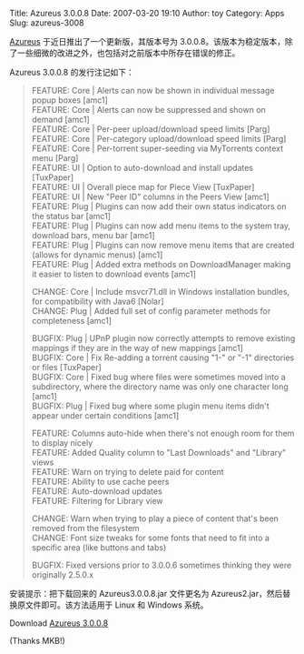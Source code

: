 Title: Azureus 3.0.0.8
Date: 2007-03-20 19:10
Author: toy
Category: Apps
Slug: azureus-3008

[Azureus](http://azureus.sourceforge.net/)
于近日推出了一个更新版，其版本号为
3.0.0.8。该版本为稳定版本，除了一些细微的改进之外，也包括对之前版本中所存在错误的修正。

Azureus 3.0.0.8 的发行注记如下：

> FEATURE: Core | Alerts can now be shown in individual message popup
> boxes [amc1]  
>  FEATURE: Core | Alerts can now be suppressed and shown on demand
> [amc1]  
>  FEATURE: Core | Per-peer upload/download speed limits [Parg]  
>  FEATURE: Core | Per-category upload/download speed limits [Parg]  
>  FEATURE: Core | Per-torrent super-seeding via MyTorrents context menu
> [Parg]  
>  FEATURE: UI | Option to auto-download and install updates [TuxPaper]  
>  FEATURE: UI | Overall piece map for Piece View [TuxPaper]  
>  FEATURE: UI | New "Peer ID" columns in the Peers View [amc1]  
>  FEATURE: Plug | Plugins can now add their own status indicators on
> the status bar [amc1]  
>  FEATURE: Plug | Plugins can now add menu items to the system tray,
> download bars, menu bar [amc1]  
>  FEATURE: Plug | Plugins can now remove menu items that are created
> (allows for dynamic menus) [amc1]  
>  FEATURE: Plug | Added extra methods on DownloadManager making it
> easier to listen to download events [amc1]
>
> CHANGE: Core | Include msvcr71.dll in Windows installation bundles,
> for compatibility with Java6 [Nolar]  
>  CHANGE: Plug | Added full set of config parameter methods for
> completeness [amc1]
>
> BUGFIX: Plug | UPnP plugin now correctly attempts to remove existing
> mappings if they are in the way of new mappings [amc1]  
>  BUGFIX: Core | Fix Re-adding a torrent causing "1-" or "-1"
> directories or files [TuxPaper]  
>  BUGFIX: Core | Fixed bug where files were sometimes moved into a
> subdirectory, where the directory name was only one character long
> [amc1]  
>  BUGFIX: Plug | Fixed bug where some plugin menu items didn't appear
> under certain conditions [amc1]
>
> FEATURE: Columns auto-hide when there's not enough room for them to
> display nicely  
>  FEATURE: Added Quality column to "Last Downloads" and "Library"
> views  
>  FEATURE: Warn on trying to delete paid for content  
>  FEATURE: Ability to use cache peers  
>  FEATURE: Auto-download updates  
>  FEATURE: Filtering for Library view
>
> CHANGE: Warn when trying to play a piece of content that's been
> removed from the filesystem  
>  CHANGE: Font size tweaks for some fonts that need to fit into a
> specific area (like buttons and tabs)
>
> BUGFIX: Fixed versions prior to 3.0.0.6 sometimes thinking they were
> originally 2.5.0.x

安装提示：把下载回来的 Azureus3.0.0.8.jar 文件更名为
Azureus2.jar，然后替换原文件即可。该方法适用于 Linux 和 Windows 系统。

Download [Azureus
3.0.0.8](http://sourceforge.net/project/showfiles.php?group_id=84122)

(Thanks MKB!)
